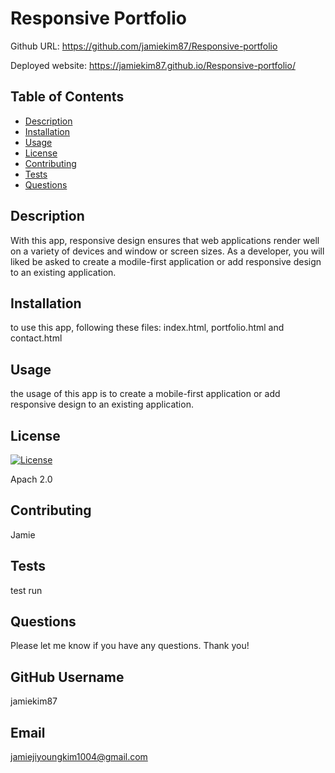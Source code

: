 # Responsive Portfolio

Github URL: https://github.com/jamiekim87/Responsive-portfolio

Deployed website: https://jamiekim87.github.io/Responsive-portfolio/

## Table of Contents

   - [Description](#description)
   - [Installation](#installation)
   - [Usage](#usage)
   - [License](#license)
   - [Contributing](#contributing)
   - [Tests](#tests)
   - [Questions](#questions)

 ## Description
    
   With this app, responsive design ensures that web applications render well on a variety of devices and window or     screen sizes. As a developer, you will liked be asked to create a modile-first application or add responsive design to an existing application. 

 ## Installation 
    
   to use this app, following these files: index.html, portfolio.html and contact.html

 ## Usage 
    
   the usage of this app is to create a mobile-first application or add responsive design to an existing application. 

 ## License 
 [![License](https://img.shields.io/badge/License-Apache%202.0-blue.svg)](https://opensource.org/licenses/Apache-2.0)
    
   Apach 2.0

 ## Contributing 
    
   Jamie

 ## Tests 
    
   test run
    
  ## Questions 
    
   Please let me know if you have any questions. Thank you!
    
  ## GitHub Username 
  
  jamiekim87
  
  ## Email 
  
  jamiejiyoungkim1004@gmail.com
